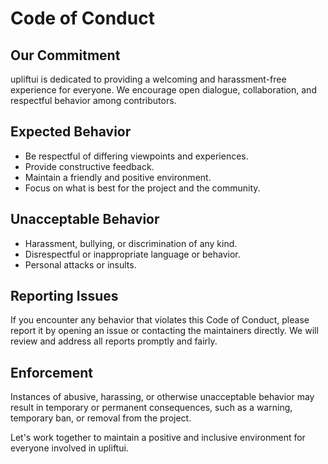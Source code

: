 # Code of Conduct

## Our Commitment

upliftui is dedicated to providing a welcoming and harassment-free experience for everyone. We encourage open dialogue, collaboration, and respectful behavior among contributors.

## Expected Behavior

- Be respectful of differing viewpoints and experiences.
- Provide constructive feedback.
- Maintain a friendly and positive environment.
- Focus on what is best for the project and the community.

## Unacceptable Behavior

- Harassment, bullying, or discrimination of any kind.
- Disrespectful or inappropriate language or behavior.
- Personal attacks or insults.

## Reporting Issues

If you encounter any behavior that violates this Code of Conduct, please report it by opening an issue or contacting the maintainers directly. We will review and address all reports promptly and fairly.

## Enforcement

Instances of abusive, harassing, or otherwise unacceptable behavior may result in temporary or permanent consequences, such as a warning, temporary ban, or removal from the project.

Let's work together to maintain a positive and inclusive environment for everyone involved in upliftui.
